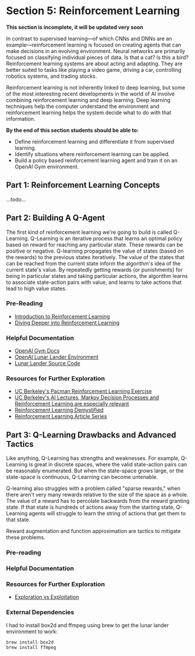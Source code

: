 # Section 5: Reinforcement Learning

**This section is incomplete, it will be updated very soon**

In contrast to supervised learning—of which CNNs and DNNs are an example—reinforcement learning is focused on creating agents that can make decisions in an evolving environment. Neural networks are primarily focused on classifying individual pieces of data. Is that a cat? Is this a bird? Reinforcement learning systems are about acting and adapting. They are better suited to tasks like playing a video game, driving a car, controlling robotics systems, and trading stocks.

Reinforcement learning is not inherently linked to deep learning, but some of the most interesting recent developments in the world of AI involve combining reinforcement learning and deep learning. Deep learning techniques help the computer understand the environment and reinforcement learning helps the system decide what to do with that information.

**By the end of this section students should be able to:**

* Define reinforcement learning and differentiate it from supervised learning.
* Identify situations where reinforcement learning can be applied.
* Build a policy based reinforcement learning agent and train it on an OpenAI Gym environment.

## Part 1: Reinforcement Learning Concepts

...todo...

## Part 2: Building A Q-Agent

The first kind of reinforcement learning we're going to build is called Q-Learning. Q-Learning is an iterative process that learns an optimal policy based on reward for reaching any particular state. These rewards can be positive or negative. Q-learning propagates the value of states (based on the rewards) to the previous states iteratively. The value of the states that can be reached from the current state inform the algorithm's idea of the current state's value. By repeatedly getting rewards (or punishments) for being in particular states and taking particular actions, the algorithm learns to associate state-action pairs with value, and learns to take actions that lead to high value states.

### Pre-Reading

* [Introduction to Reinforcement Learning](https://medium.freecodecamp.org/an-introduction-to-reinforcement-learning-4339519de419)
* [Diving Deeper into Reinforcement Learning](https://medium.freecodecamp.org/diving-deeper-into-reinforcement-learning-with-q-learning-c18d0db58efe)

### Helpful Documentation

* [OpenAI Gym Docs](http://gym.openai.com/docs/)
* [OpenAI Lunar Lander Environment](http://gym.openai.com/envs/LunarLander-v2/)
* [Lunar Lander Source Code](https://github.com/openai/gym/blob/master/gym/envs/box2d/lunar_lander.py)

### Resources for Further Exploration

* [UC Berkeley's Pacman Reinforcement Learning Exercise](http://ai.berkeley.edu/reinforcement.html)
* [UC Berkeley's AI Lectures, Markov Decision Processes and Reinforcement Learning are especially relevant](http://ai.berkeley.edu/lecture_videos.html)
* [Reinforcement Learning Demystified](https://towardsdatascience.com/reinforcement-learning-demystified-36c39c11ec14)
* [Reinforcement Learning Article Series](https://medium.com/emergent-future/simple-reinforcement-learning-with-tensorflow-part-0-q-learning-with-tables-and-neural-networks-d195264329d0)

## Part 3: Q-Learning Drawbacks and Advanced Tactics

Like anything, Q-Learning has strengths and weaknesses. For example, Q-Learning is great in discrete spaces, where the valid state-action pairs can be reasonably enumerated. But when the state-space grows large, or the state-space is continuous, Q-Learning can become untenable.

Q-learning also struggles with a problem called "sparse rewards," when there aren't very many rewards relative to the size of the space as a whole. The value of a reward has to percolate backwards from the reward granting state. If that state is hundreds of actions away from the starting state, Q-Learning agents will struggle to learn the string of actions that get them to that state.

Reward augmentation and function approximation are tactics to mitigate these problems.

### Pre-reading

### Helpful Documentation

### Resources for Further Exploration

* [Exploration vs Exploitation](https://towardsdatascience.com/reinforcement-learning-demystified-exploration-vs-exploitation-in-multi-armed-bandit-setting-be950d2ee9f6)

### External Dependencies

I had to install box2d and ffmpeg using brew to get the lunar lander environment to work:

```
brew install box2d
brew install ffmpeg
```
